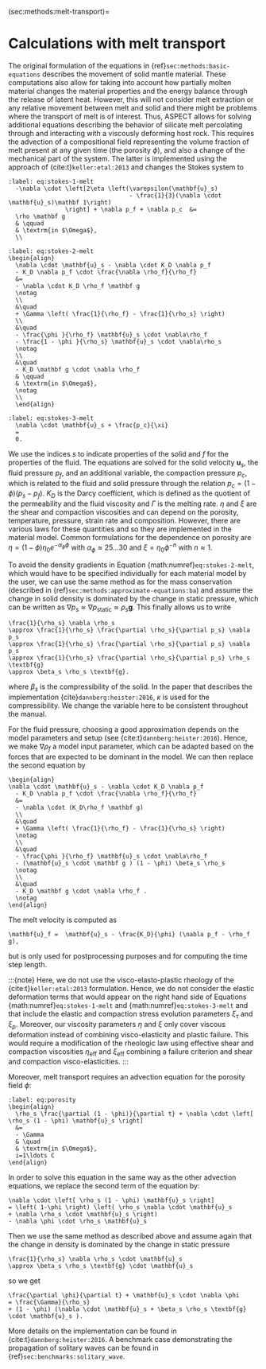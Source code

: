 (sec:methods:melt-transport)=
# Calculations with melt transport

The original formulation of the equations in
{ref}`sec:methods:basic-equations` describes
the movement of solid mantle material. These computations also allow for
taking into account how partially molten material changes the material
properties and the energy balance through the release of latent heat. However,
this will not consider melt extraction or any relative movement between melt
and solid and there might be problems where the transport of melt is of
interest. Thus, ASPECT allows for solving
additional equations describing the behavior of silicate melt percolating
through and interacting with a viscously deforming host rock. This requires
the advection of a compositional field representing the volume fraction of
melt present at any given time (the porosity $\phi$), and also a change of the
mechanical part of the system. The latter is implemented using the approach of
{cite:t}`keller:etal:2013` and changes the Stokes system to
```{math}
:label: eq:stokes-1-melt
  -\nabla \cdot \left[2\eta \left(\varepsilon(\mathbf{u}_s)
                                  - \frac{1}{3}(\nabla \cdot \mathbf{u}_s)\mathbf 1\right)
                \right] + \nabla p_f + \nabla p_c  &=
  \rho \mathbf g
  & \qquad
  & \textrm{in $\Omega$},
  \\
```
```{math}
:label: eq:stokes-2-melt
\begin{align}
  \nabla \cdot \mathbf{u}_s - \nabla \cdot K_D \nabla p_f
  - K_D \nabla p_f \cdot \frac{\nabla \rho_f}{\rho_f}
  &=
  - \nabla \cdot K_D \rho_f \mathbf g
  \notag
  \\
  &\quad
  + \Gamma \left( \frac{1}{\rho_f} - \frac{1}{\rho_s} \right)
  \\
  &\quad
  - \frac{\phi }{\rho_f} \mathbf{u}_s \cdot \nabla\rho_f
  - \frac{1 - \phi }{\rho_s} \mathbf{u}_s \cdot \nabla\rho_s
  \notag
  \\
  &\quad
  - K_D \mathbf g \cdot \nabla \rho_f
  & \qquad
  & \textrm{in $\Omega$},
  \notag
  \\
  \end{align}
```
```{math}
:label: eq:stokes-3-melt
  \nabla \cdot \mathbf{u}_s + \frac{p_c}{\xi}
  =
  0.
```

We use the indices $s$ to indicate properties of the solid and $f$ for the
properties of the fluid. The equations are solved for the solid velocity
$\mathbf{u}_s$, the fluid pressure $p_f$, and an additional variable, the
compaction pressure $p_c$, which is related to the fluid and solid pressure
through the relation $p_c = (1-\phi) (p_s-p_f)$. $K_D$ is the Darcy
coefficient, which is defined as the quotient of the permeability and the
fluid viscosity and $\Gamma$ is the melting rate. $\eta$ and $\xi$ are the
shear and compaction viscosities and can depend on the porosity, temperature,
pressure, strain rate and composition. However, there are various laws for
these quantities and so they are implemented in the material model. Common
formulations for the dependence on porosity are
$\eta = (1-\phi) \eta_0 e^{-\alpha_\phi \phi}$ with
$\alpha_\phi \approx 25...30$ and $\xi = \eta_0 \phi^{-n}$ with $n \approx 1$.

To avoid the density gradients in Equation {math:numref}`eq:stokes-2-melt`,
which would have to be specified individually for each material model by the
user, we can use the same method as for the mass conservation (described in
{ref}`sec:methods:approximate-equations:ba`) and assume the change in solid
density is dominated by the change in static pressure, which can be written as
$\nabla p_s \approx \nabla p_{\text{static}} \approx \rho_s \textbf{g}$.
This finally allows us to write
```{math}
\frac{1}{\rho_s} \nabla \rho_s
\approx \frac{1}{\rho_s} \frac{\partial \rho_s}{\partial p_s} \nabla p_s
\approx \frac{1}{\rho_s} \frac{\partial \rho_s}{\partial p_s} \nabla p_s
\approx \frac{1}{\rho_s} \frac{\partial \rho_s}{\partial p_s} \rho_s \textbf{g}
\approx \beta_s \rho_s \textbf{g}.
```
where $\beta_s$ is the compressibility of
the solid. In the paper that describes the implementation
{cite}`dannberg:heister:2016`, $\kappa$ is used for the compressibility.
We change the
variable here to be consistent throughout the manual.

For the fluid pressure, choosing a good approximation depends on the model
parameters and setup (see {cite:t}`dannberg:heister:2016`). Hence, we make
$\nabla \rho_{f}$ a model input parameter, which can be adapted based on the
forces that are expected to be dominant in the model. We can then replace the
second equation by
```{math}
\begin{align}
\nabla \cdot \mathbf{u}_s - \nabla \cdot K_D \nabla p_f
  - K_D \nabla p_f \cdot \frac{\nabla \rho_f}{\rho_f}
  &=
  - \nabla \cdot (K_D\rho_f \mathbf g)
  \\
  &\quad
  + \Gamma \left( \frac{1}{\rho_f} - \frac{1}{\rho_s} \right)
  \notag
  \\
  &\quad
  - \frac{\phi }{\rho_f} \mathbf{u}_s \cdot \nabla\rho_f
  - (\mathbf{u}_s \cdot \mathbf g ) (1 - \phi) \beta_s \rho_s
  \notag
  \\
  &\quad
  - K_D \mathbf g \cdot \nabla \rho_f .
  \notag
\end{align}
```
The melt velocity is computed as
```{math}
\mathbf{u}_f =  \mathbf{u}_s - \frac{K_D}{\phi} (\nabla p_f - \rho_f g),
```
but is only used for postprocessing purposes and for computing the time step
length.

:::{note}
Here, we do not use the visco-elasto-plastic rheology of the
{cite:t}`keller:etal:2013` formulation. Hence, we do not consider the elastic
deformation terms that would appear on the right hand side of Equations
{math:numref}`eq:stokes-1-melt` and {math:numref}`eq:stokes-3-melt` and that
include the elastic and compaction stress evolution parameters $\xi_{\tau}$ and
$\xi_p$. Moreover, our viscosity parameters $\eta$ and $\xi$ only cover viscous
deformation instead of combining visco-elasticity and plastic failure. This
would require a modification of the rheologic law using effective shear and
compaction viscosities $\eta_{\text{eff}}$ and $\xi_{\text{eff}}$ combining a failure
criterion and shear and compaction visco-elasticities.
:::

Moreover, melt transport requires an advection equation for the porosity field
$\phi$:
```{math}
:label: eq:porosity
\begin{align}
  \rho_s \frac{\partial (1 - \phi)}{\partial t} + \nabla \cdot \left[ \rho_s (1 - \phi) \mathbf{u}_s \right]
  &=
  - \Gamma
  & \quad
  & \textrm{in $\Omega$},
  i=1\ldots C
\end{align}
```

In order to solve this equation in the same way as the other advection
equations, we replace the second term of the equation by:
```{math}
\nabla \cdot \left[ \rho_s (1 - \phi) \mathbf{u}_s \right]
= \left( 1-\phi \right) \left( \rho_s \nabla \cdot \mathbf{u}_s
+ \nabla \rho_s \cdot \mathbf{u}_s \right)
- \nabla \phi \cdot \rho_s \mathbf{u}_s
```
Then we use the same method as
described above and assume again that the change in density is dominated by
the change in static pressure
```{math}
\frac{1}{\rho_s} \nabla \rho_s \cdot \mathbf{u}_s
\approx \beta_s \rho_s \textbf{g} \cdot \mathbf{u}_s
```
so we get
```{math}
\frac{\partial \phi}{\partial t} + \mathbf{u}_s \cdot \nabla \phi
= \frac{\Gamma}{\rho_s}
+ (1 - \phi) (\nabla \cdot \mathbf{u}_s + \beta_s \rho_s \textbf{g} \cdot \mathbf{u}_s ).
```

More details on the implementation can be found in {cite:t}`dannberg:heister:2016`.
A benchmark case demonstrating the propagation of solitary waves can be
found in {ref}`sec:benchmarks:solitary_wave`.
